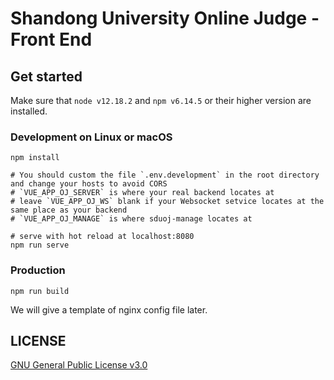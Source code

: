 # Shandong University Online Judge - Front End

## Get started 
Make sure that `node v12.18.2` and `npm v6.14.5` or their higher version are installed.

### Development on Linux or macOS
```
npm install

# You should custom the file `.env.development` in the root directory and change your hosts to avoid CORS
# `VUE_APP_OJ_SERVER` is where your real backend locates at
# leave `VUE_APP_OJ_WS` blank if your Websocket setvice locates at the same place as your backend
# `VUE_APP_OJ_MANAGE` is where sduoj-manage locates at

# serve with hot reload at localhost:8080
npm run serve
```

### Production
```
npm run build
```

We will give a template of nginx config file later.

## LICENSE
[GNU General Public License v3.0](https://github.com/SDUOJ/sduoj-web/blob/master/LICENSE)

